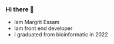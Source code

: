 ### Hi there 👋
- Iam Margrit Essam 
- Iam front end developer 
- I graduated from bioinformatic in 2022
